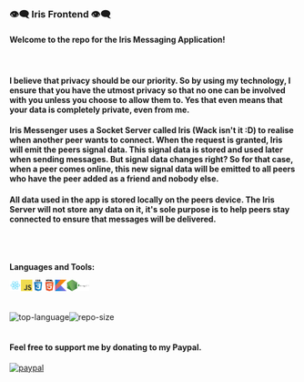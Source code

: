<div>

  ### 👁️‍🗨️ Iris Frontend 👁️‍🗨️
  #### Welcome to the repo for the Iris Messaging Application!

  <br>
  
  #### I believe that privacy should be our priority. So by using my technology, I ensure that you have the utmost privacy so that no one can be involved with you unless you choose to allow them to. Yes that even means that your data is completely private, even from me.
  
  #### Iris Messenger uses a Socket Server called Iris (Wack isn't it :D) to realise when another peer wants to connect. When the request is granted, Iris will emit the peers signal data. This signal data is stored and used later when sending messages. But signal data changes right? So for that case, when a peer comes online, this new signal data will be emitted to all peers who have the peer added as a friend and nobody else.
  
  #### All data used in the app is stored locally on the peers device. The Iris Server will not store any data on it, it's sole purpose is to help peers stay connected to ensure that messages will be delivered.

</div>

<br>
<br>

**Languages and Tools:**  

<div style="display: flex; align-items: center">
  <code><img height="20" src="https://raw.githubusercontent.com/github/explore/80688e429a7d4ef2fca1e82350fe8e3517d3494d/topics/react/react.png"></code>
  <code><img height="20" src="https://raw.githubusercontent.com/github/explore/80688e429a7d4ef2fca1e82350fe8e3517d3494d/topics/javascript/javascript.png"></code>
  <code><img height="20" src="https://raw.githubusercontent.com/github/explore/80688e429a7d4ef2fca1e82350fe8e3517d3494d/topics/css/css.png"></code>
  <code><img height="20" src="https://raw.githubusercontent.com/github/explore/80688e429a7d4ef2fca1e82350fe8e3517d3494d/topics/html/html.png"></code>
  <code><img height="20" src="https://raw.githubusercontent.com/github/explore/80688e429a7d4ef2fca1e82350fe8e3517d3494d/topics/kotlin/kotlin.png"></code>
  <code><img height="20" src="https://raw.githubusercontent.com/github/explore/80688e429a7d4ef2fca1e82350fe8e3517d3494d/topics/nodejs/nodejs.png"></code>  
  <code><img height="20" src="https://raw.githubusercontent.com/github/explore/80688e429a7d4ef2fca1e82350fe8e3517d3494d/topics/mongodb/mongodb.png"></code>  
</div>

<br>
<br>

<div style="display: flex; align-items: center">

  <img src="https://img.shields.io/github/languages/top/connor-davis/iris-frontend?color=gold&logo=github&logoColor=gold&style=for-the-badge" alt="top-language" />
  <img src="https://img.shields.io/github/repo-size/connor-davis/iris-frontend?color=gold&logo=github&logoColor=gold&style=for-the-badge" alt="repo-size" />

</div>

<br>

#### Feel free to support me by donating to my Paypal.
[![paypal](https://intomillion.com/wp-content/uploads/2012/04/paypal-donate2.png)](https://www.paypal.me/smpsurvival/5)
